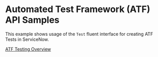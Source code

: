 # Automated Test Framework (ATF) API Samples

This example shows usage of the `Test` fluent interface for creating ATF Tests in ServiceNow.

[ATF Testing Overview](https://www.servicenow.com/products/automated-test-framework.html)
